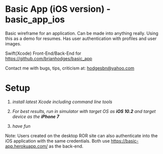 # Basic App (iOS version) - basic_app_ios
Basic wireframe for an application. Can be made into anything really. Using this as a demo for resumes. Has user authentication with profiles and user images.

Swift(Xcode) Front-End/Back-End for https://github.com/brianhodges/basic_app

Contact me with bugs, tips, criticism at: hodgesbn@yahoo.com

# Setup
1) *install latest Xcode including command line tools*

2) *For best results, run in simulator with target OS as **iOS 10.2** and target device as the **iPhone 7***

3) *have fun*

Note: Users created on the desktop ROR site can also authenticate into the iOS application with the same credentials. Both use https://basic-app.herokuapp.com/ as the back-end.
